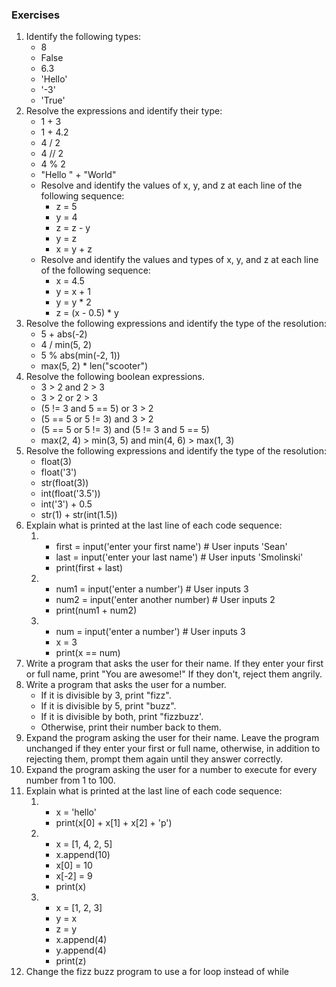 ### Exercises

1. Identify the following types:
    - 8
    - False
    - 6.3
    - 'Hello'
    - '-3'
    - 'True'
1. Resolve the expressions and identify their type:
    - 1 + 3
    - 1 + 4.2
    - 4 / 2
    - 4 // 2
    - 4 % 2
    - "Hello " + "World"
    - Resolve and identify the values of x, y, and z at each line of the following sequence:
        - z = 5
        - y = 4
        - z = z - y
        - y = z
        - x = y + z
    - Resolve and identify the values and types of x, y, and z at each line of the following sequence:
        - x = 4.5
        - y = x + 1
        - y = y * 2
        - z = (x - 0.5) * y
1. Resolve the following expressions and identify the type of the resolution:
    - 5 + abs(-2)
    - 4 / min(5, 2)
    - 5 % abs(min(-2, 1))
    - max(5, 2) * len("scooter")
1. Resolve the following boolean expressions.
    - 3 > 2 and 2 > 3
    - 3 > 2 or 2 > 3
    - (5 != 3 and 5 == 5) or 3 > 2
    - (5 == 5 or 5 != 3) and 3 > 2
    - (5 == 5 or 5 != 3) and (5 != 3 and 5 == 5)
    - max(2, 4) > min(3, 5) and min(4, 6) > max(1, 3)
1. Resolve the following expressions and identify the type of the resolution:
    - float(3)
    - float('3')
    - str(float(3))
    - int(float('3.5'))
    - int('3') + 0.5
    - str(1) + str(int(1.5))
1. Explain what is printed at the last line of each code sequence:
    1.  - first = input('enter your first name') # User inputs 'Sean'
        - last = input('enter your last name') # User inputs 'Smolinski'
        - print(first + last)
    1.  - num1 = input('enter a number') # User inputs 3
        - num2 = input('enter another number) # User inputs 2
        - print(num1 + num2)
    1.  - num = input('enter a number') # User inputs 3
        - x = 3
        - print(x == num)
1.  Write a program that asks the user for their name.  If they enter your first or full name, print "You are awesome!"  If they don't, reject them angrily.
1.  Write a program that asks the user for a number.
    - If it is divisible by 3, print "fizz".
    - If it is divisible by 5, print "buzz".
    - If it is divisible by both, print "fizzbuzz'.
    - Otherwise, print their number back to them.
1. Expand the program asking the user for their name.  Leave the program unchanged if they enter your first or full name, otherwise, in addition to rejecting them, prompt them again until they answer correctly.
1. Expand the program asking the user for a number to execute for every number from 1 to 100.
1. Explain what is printed at the last line of each code sequence:
    1.  - x = 'hello'
        - print(x[0] + x[1] + x[2] + 'p')
    1.  - x = [1, 4, 2, 5]
        - x.append(10)
        - x[0] = 10
        - x[-2] = 9
        - print(x)
    1.  - x = [1, 2, 3]
        - y = x
        - z = y
        - x.append(4)
        - y.append(4)
        - print(z)
1. Change the fizz buzz program to use a for loop instead of while
